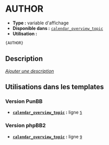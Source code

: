 # AUTHOR
* __Type :__ variable d'affichage
* __Disponible dans :__ [`calendar_overview_topic`](../tpl/var/calendar_overview_topic.md)
* __Utilisation :__

```html
{AUTHOR}
```

## Description
[*Ajouter une description*](https://fa-tvars.appspot.com/var/AUTHOR)

## Utilisations dans les templates

### Version PunBB
* __[`calendar_overview_topic`](../tpl/var/calendar_overview_topic.md#readme) :__ ligne [`5`](../tpl/src/punbb/calendar_overview_topic.tpl#L5)

### Version phpBB2
* __[`calendar_overview_topic`](../tpl/var/calendar_overview_topic.md#readme) :__ ligne [`9`](../tpl/src/subsilver/calendar_overview_topic.tpl#L9)